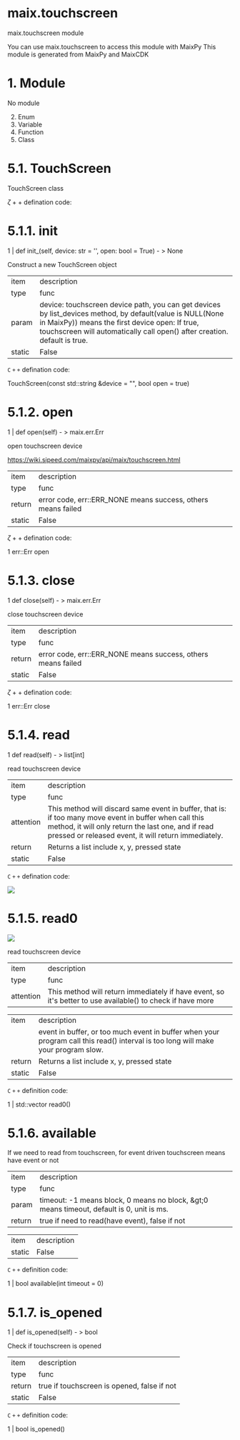 # maix.touchscreen

maix.touchscreen module

You can use maix.touchscreen to access this module with MaixPy This module is generated from MaixPy and MaixCDK

# 1. Module

No module

2. Enum  
3. Variable  
4. Function  
5. Class

# 5.1. TouchScreen

TouchScreen class

$\zeta + +$  defination code:

# 5.1.1. init

1 | def init_(self, device: str = '', open: bool = True) - > None

Construct a new TouchScreen object

<table><tr><td>item</td><td>description</td></tr><tr><td>type</td><td>func</td></tr><tr><td>param</td><td>device: touchscreen device path, you can get devices by list_devices method, by default(value is NULL(None in MaixPy)) means the first device
open: If true, touchscreen will automatically call open() after creation. default is true.</td></tr><tr><td>static</td><td>False</td></tr></table>

$\mathtt{C + + }$  defination code:

TouchScreen(const std::string &device = "", bool open = true)

# 5.1.2. open

1 | def open(self) - > maix.err.Err

open touchscreen device

https://wiki.sipeed.com/maixpy/api/maix/touchscreen.html

<table><tr><td>item</td><td>description</td></tr><tr><td>type</td><td>func</td></tr><tr><td>return</td><td>error code, err::ERR_NONE means success, others means failed</td></tr><tr><td>static</td><td>False</td></tr></table>

$\zeta + +$  defination code:

1 err::Err open

# 5.1.3. close

1 def close(self) - > maix.err.Err

close touchscreen device

<table><tr><td>item</td><td>description</td></tr><tr><td>type</td><td>func</td></tr><tr><td>return</td><td>error code, err::ERR_NONE means success, others means failed</td></tr><tr><td>static</td><td>False</td></tr></table>

$\zeta + +$  defination code:

1 err::Err close

# 5.1.4. read

1 def read(self) - > list[int]

read touchscreen device

<table><tr><td>item</td><td>description</td></tr><tr><td>type</td><td>func</td></tr><tr><td>attention</td><td>This method will discard same event in buffer, that is:
if too many move event in buffer
when call this method, it will only return the last one,
and if read pressed or released event, it will return immediately.</td></tr><tr><td>return</td><td>Returns a list include x, y, pressed state</td></tr><tr><td>static</td><td>False</td></tr></table>

$\mathtt{C + + }$  defination code:

![](https://cdn-mineru.openxlab.org.cn/extract/bca0c74a-829b-413f-b402-433958e85270/431292c76eaf8b99a2941466e87342dea5058be81194b34df2e5c897f34dac4b.jpg)

# 5.1.5. read0

![](https://cdn-mineru.openxlab.org.cn/extract/bca0c74a-829b-413f-b402-433958e85270/28b6495237f16d87e72621d2234ec65c9fdf2dca8e4bb00f8b12e9f5fc60db10.jpg)

read touchscreen device

<table><tr><td>item</td><td>description</td></tr><tr><td>type</td><td>func</td></tr><tr><td>attention</td><td>This method will return immediately if have event, so it&#x27;s better to use available() to check if have more</td></tr></table>

<table><tr><td>item</td><td>description</td></tr><tr><td></td><td>event in buffer,
or too much event in buffer when your program call this read() interval is too long will make your program slow.</td></tr><tr><td>return</td><td>Returns a list include x, y, pressed state</td></tr><tr><td>static</td><td>False</td></tr></table>

$\mathtt{C + + }$  definition code:

1 | std::vector<int> read0()

# 5.1.6. available

If we need to read from touchscreen, for event driven touchscreen means have event or not

<table><tr><td>item</td><td>description</td></tr><tr><td>type</td><td>func</td></tr><tr><td>param</td><td>timeout: -1 means block, 0 means no block, &amp;gt;0 means timeout, default is 0, unit is ms.</td></tr><tr><td>return</td><td>true if need to read(have event), false if not</td></tr></table>

<table><tr><td>item</td><td>description</td></tr><tr><td>static</td><td>False</td></tr></table>

$\mathtt{C + + }$  definition code:

1 | bool available(int timeout = 0)

# 5.1.7. is_opened

1 | def is_opened(self) - > bool

Check if touchscreen is opened

<table><tr><td>item</td><td>description</td></tr><tr><td>type</td><td>func</td></tr><tr><td>return</td><td>true if touchscreen is opened, false if not</td></tr><tr><td>static</td><td>False</td></tr></table>

$\mathtt{C + + }$  definition code:

1 | bool is_opened()
